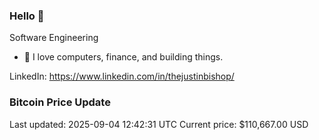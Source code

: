 ### Hello 🤙  

Software Engineering

- 🔭 I love computers, finance, and building things.
  
LinkedIn: https://www.linkedin.com/in/thejustinbishop/  






























































































































































































































































































































































































































































































































































































































































































































































































































































































































































































































































### Bitcoin Price Update
Last updated: 2025-09-04 12:42:31 UTC
Current price: $110,667.00 USD
